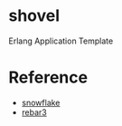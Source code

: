 # shovel
Erlang Application Template

# Reference
- [snowflake](https://github.com/voluntas/snowflake)
- [rebar3](https://www.rebar3.org)
